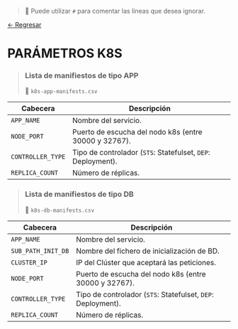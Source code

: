 > 📌 Puede utilizar `#` para comentar las líneas que desea ignorar.

[← Regresar](./../README.md)

# PARÁMETROS K8S

> ### Lista de manifiestos de tipo APP
> 📄 `k8s-app-manifests.csv`

| Cabecera           | Descripción                                                  |   
|--------------------|--------------------------------------------------------------|
| `APP_NAME`         | Nombre del servicio.                                         |
| `NODE_PORT`        | Puerto de escucha del nodo k8s (entre 30000 y 32767).        |
| `CONTROLLER_TYPE`  | Tipo de controlador (`STS`: Statefulset, `DEP`: Deployment). |
| `REPLICA_COUNT`    | Número de réplicas.                                          |

> ### Lista de manifiestos de tipo DB
> 📄 `k8s-db-manifests.csv`

| Cabecera           | Descripción                                                  |   
|--------------------|--------------------------------------------------------------|
| `APP_NAME`         | Nombre del servicio.                                         |
| `SUB_PATH_INIT_DB` | Nombre del fichero de inicialización de BD.                  |
| `CLUSTER_IP`       | IP del Clúster que aceptará las peticiones.                  |
| `NODE_PORT`        | Puerto de escucha del nodo k8s (entre 30000 y 32767).        |
| `CONTROLLER_TYPE`  | Tipo de controlador (`STS`: Statefulset, `DEP`: Deployment). |
| `REPLICA_COUNT`    | Número de réplicas.                                          |